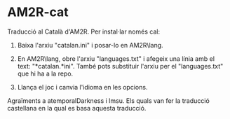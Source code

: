 # AM2R-cat
Traducció al Català d'AM2R.
Per instal·lar només cal:
1. Baixa l'arxiu "catalan.ini" i posar-lo en AM2R\lang\.

2. En AM2R\lang\, obre l'arxiu "languages.txt" i afegeix una línia amb el text: "*catalan.*ini". També pots substituir l'arxiu per el "languages.txt" que hi ha a la repo.

3. Llança el joc i canvia l'idioma en les opcions.

Agraïments a atemporalDarkness i Imsu. Els quals van fer la traducció castellana en la qual es basa aquesta traducció.
